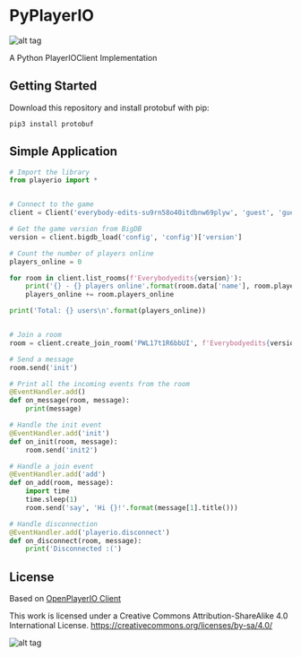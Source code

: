 # PyPlayerIO
![alt tag](https://puu.sh/uRYjD/e2c412ce60.png)

A Python PlayerIOClient Implementation


## Getting Started

Download this repository and install protobuf with pip:

```
pip3 install protobuf
```


## Simple Application

```python
# Import the library
from playerio import *


# Connect to the game
client = Client('everybody-edits-su9rn58o40itdbnw69plyw', 'guest', 'guest')

# Get the game version from BigDB
version = client.bigdb_load('config', 'config')['version']

# Count the number of players online
players_online = 0

for room in client.list_rooms(f'Everybodyedits{version}'):
    print('{} - {} players online'.format(room.data['name'], room.players_online))
    players_online += room.players_online

print('Total: {} users\n'.format(players_online))


# Join a room
room = client.create_join_room('PWL17t1R6bbUI', f'Everybodyedits{version}', True)

# Send a message
room.send('init')

# Print all the incoming events from the room
@EventHandler.add()
def on_message(room, message):
    print(message)

# Handle the init event
@EventHandler.add('init')
def on_init(room, message):
    room.send('init2')

# Handle a join event
@EventHandler.add('add')
def on_add(room, message):
    import time
    time.sleep(1)
    room.send('say', 'Hi {}!'.format(message[1].title()))

# Handle disconnection
@EventHandler.add('playerio.disconnect')
def on_disconnect(room, message):
    print('Disconnected :(')
```


## License

Based on [OpenPlayerIO Client](https://github.com/OpenPlayerIO/PlayerIOClient)

This work is licensed under a Creative Commons Attribution-ShareAlike 4.0 International License.
https://creativecommons.org/licenses/by-sa/4.0/

![alt tag](https://i.creativecommons.org/l/by-sa/4.0/88x31.png)
